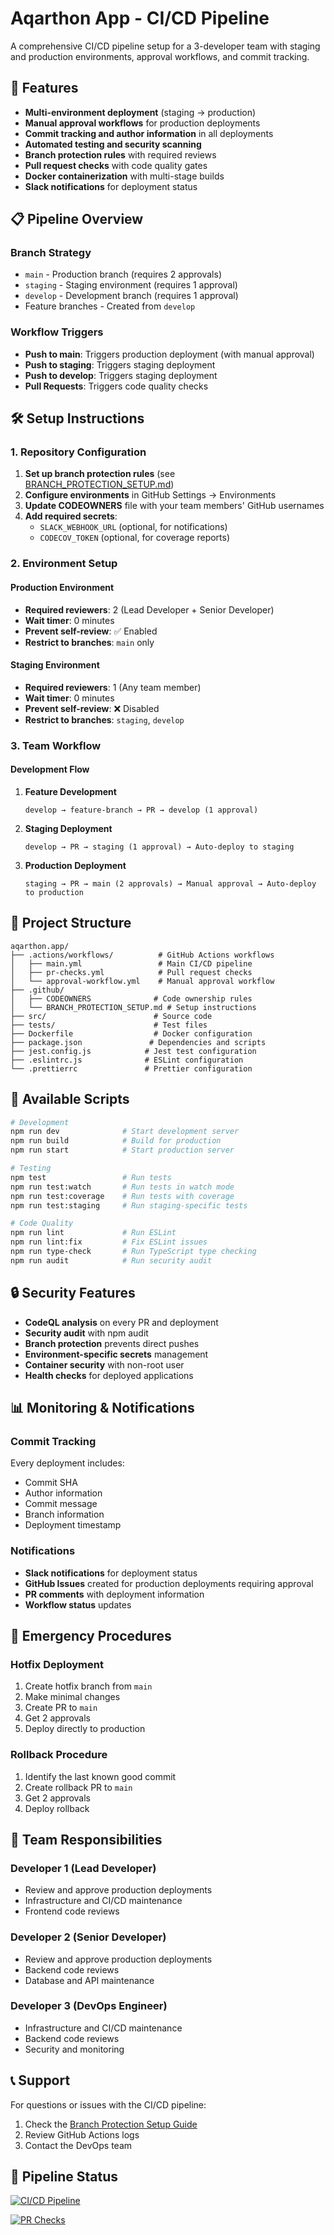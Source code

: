 # Aqarthon App - CI/CD Pipeline

A comprehensive CI/CD pipeline setup for a 3-developer team with staging and production environments, approval workflows, and commit tracking.

## 🚀 Features

- **Multi-environment deployment** (staging → production)
- **Manual approval workflows** for production deployments
- **Commit tracking and author information** in all deployments
- **Automated testing and security scanning**
- **Branch protection rules** with required reviews
- **Pull request checks** with code quality gates
- **Docker containerization** with multi-stage builds
- **Slack notifications** for deployment status

## 📋 Pipeline Overview

### Branch Strategy
- `main` - Production branch (requires 2 approvals)
- `staging` - Staging environment (requires 1 approval)
- `develop` - Development branch (requires 1 approval)
- Feature branches - Created from `develop`

### Workflow Triggers
- **Push to main**: Triggers production deployment (with manual approval)
- **Push to staging**: Triggers staging deployment
- **Push to develop**: Triggers staging deployment
- **Pull Requests**: Triggers code quality checks

## 🛠️ Setup Instructions

### 1. Repository Configuration

1. **Set up branch protection rules** (see [BRANCH_PROTECTION_SETUP.md](.github/BRANCH_PROTECTION_SETUP.md))
2. **Configure environments** in GitHub Settings → Environments
3. **Update CODEOWNERS** file with your team members' GitHub usernames
4. **Add required secrets**:
   - `SLACK_WEBHOOK_URL` (optional, for notifications)
   - `CODECOV_TOKEN` (optional, for coverage reports)

### 2. Environment Setup

#### Production Environment
- **Required reviewers**: 2 (Lead Developer + Senior Developer)
- **Wait timer**: 0 minutes
- **Prevent self-review**: ✅ Enabled
- **Restrict to branches**: `main` only

#### Staging Environment
- **Required reviewers**: 1 (Any team member)
- **Wait timer**: 0 minutes
- **Prevent self-review**: ❌ Disabled
- **Restrict to branches**: `staging`, `develop`

### 3. Team Workflow

#### Development Flow
1. **Feature Development**
   ```
   develop → feature-branch → PR → develop (1 approval)
   ```

2. **Staging Deployment**
   ```
   develop → PR → staging (1 approval) → Auto-deploy to staging
   ```

3. **Production Deployment**
   ```
   staging → PR → main (2 approvals) → Manual approval → Auto-deploy to production
   ```

## 📁 Project Structure

```
aqarthon.app/
├── .actions/workflows/          # GitHub Actions workflows
│   ├── main.yml                 # Main CI/CD pipeline
│   ├── pr-checks.yml            # Pull request checks
│   └── approval-workflow.yml    # Manual approval workflow
├── .github/
│   ├── CODEOWNERS              # Code ownership rules
│   └── BRANCH_PROTECTION_SETUP.md # Setup instructions
├── src/                        # Source code
├── tests/                      # Test files
├── Dockerfile                  # Docker configuration
├── package.json               # Dependencies and scripts
├── jest.config.js            # Jest test configuration
├── .eslintrc.js              # ESLint configuration
└── .prettierrc               # Prettier configuration
```

## 🔧 Available Scripts

```bash
# Development
npm run dev              # Start development server
npm run build            # Build for production
npm run start            # Start production server

# Testing
npm test                 # Run tests
npm run test:watch       # Run tests in watch mode
npm run test:coverage    # Run tests with coverage
npm run test:staging     # Run staging-specific tests

# Code Quality
npm run lint             # Run ESLint
npm run lint:fix         # Fix ESLint issues
npm run type-check       # Run TypeScript type checking
npm run audit            # Run security audit
```

## 🔒 Security Features

- **CodeQL analysis** on every PR and deployment
- **Security audit** with npm audit
- **Branch protection** prevents direct pushes
- **Environment-specific secrets** management
- **Container security** with non-root user
- **Health checks** for deployed applications

## 📊 Monitoring & Notifications

### Commit Tracking
Every deployment includes:
- Commit SHA
- Author information
- Commit message
- Branch information
- Deployment timestamp

### Notifications
- **Slack notifications** for deployment status
- **GitHub Issues** created for production deployments requiring approval
- **PR comments** with deployment information
- **Workflow status** updates

## 🚨 Emergency Procedures

### Hotfix Deployment
1. Create hotfix branch from `main`
2. Make minimal changes
3. Create PR to `main`
4. Get 2 approvals
5. Deploy directly to production

### Rollback Procedure
1. Identify the last known good commit
2. Create rollback PR to `main`
3. Get 2 approvals
4. Deploy rollback

## 👥 Team Responsibilities

### Developer 1 (Lead Developer)
- Review and approve production deployments
- Infrastructure and CI/CD maintenance
- Frontend code reviews

### Developer 2 (Senior Developer)
- Review and approve production deployments
- Backend code reviews
- Database and API maintenance

### Developer 3 (DevOps Engineer)
- Infrastructure and CI/CD maintenance
- Backend code reviews
- Security and monitoring

## 📞 Support

For questions or issues with the CI/CD pipeline:
1. Check the [Branch Protection Setup Guide](.github/BRANCH_PROTECTION_SETUP.md)
2. Review GitHub Actions logs
3. Contact the DevOps team

## 🔄 Pipeline Status

[![CI/CD Pipeline](https://github.com/Molhimah-Code/aqarthon.app/workflows/CI/CD%20Pipeline%20-%20Staging%20to%20Production/badge.svg)](https://github.com/Molhimah-Code/aqarthon.app/actions)

[![PR Checks](https://github.com/Molhimah-Code/aqarthon.app/workflows/Pull%20Request%20Checks/badge.svg)](https://github.com/Molhimah-Code/aqarthon.app/actions)
